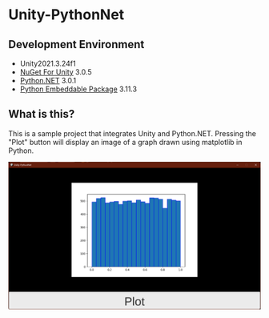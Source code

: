# Unity-PythonNet

## Development Environment

- Unity2021.3.24f1
- [NuGet For Unity](https://github.com/GlitchEnzo/NuGetForUnity) 3.0.5
- [Python.NET](https://www.nuget.org/packages/pythonnet) 3.0.1
- [Python Embeddable Package](https://www.python.org/downloads/windows/) 3.11.3

## What is this?

This is a sample project that integrates Unity and Python.NET. Pressing the "Plot" button will display an image of a graph drawn using matplotlib in Python.

<img src="https://raw.githubusercontent.com/shiena/Unity-PythonNet/main/Documents~/preview.png" title="preview">
